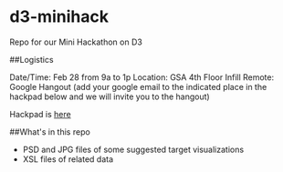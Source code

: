 d3-minihack
===========

Repo for our Mini Hackathon on D3

##Logistics

Date/Time: Feb 28 from 9a to 1p
Location: GSA 4th Floor Infill
Remote: Google Hangout (add your google email to the indicated place in the hackpad below and we will invite you to the hangout)

Hackpad is [here](https://hackpad.com/D3-Minihack-sx99prAn1Q7)

##What's in this repo
+ PSD and JPG files of some suggested target visualizations
+ XSL files of related data
